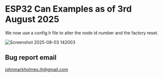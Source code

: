 # ESP32 Can Examples as of 3rd August 2025

We now use a config.h file to alter the node id number and the factory reset.

![Screenshot 2025-08-03 142003](https://github.com/user-attachments/assets/6ca07b91-0b6b-4835-8892-70761e92e228)


## Bug report email

johnmarkholmes.jh@gmail.com
